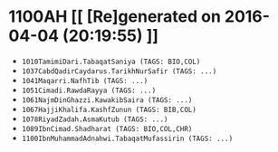# 1100AH [[ [Re]generated on 2016-04-04 (20:19:55) ]]

* `1010TamimiDari.TabaqatSaniya (TAGS: BIO,COL)`
* `1037CabdQadirCaydarus.TarikhNurSafir (TAGS: ...)`
* `1041Maqarri.NafhTib (TAGS: ...)`
* `1051Cimadi.RawdaRayya (TAGS: ...)`
* `1061NajmDinGhazzi.KawakibSaira (TAGS: ...)`
* `1067HajjiKhalifa.KashfZunun (TAGS: BIB,COL)`
* `1078RiyadZadah.AsmaKutub (TAGS: ...)`
* `1089IbnCimad.Shadharat (TAGS: BIO,COL,CHR)`
* `1100IbnMuhammadAdnahwi.TabaqatMufassirin (TAGS: ...)`
